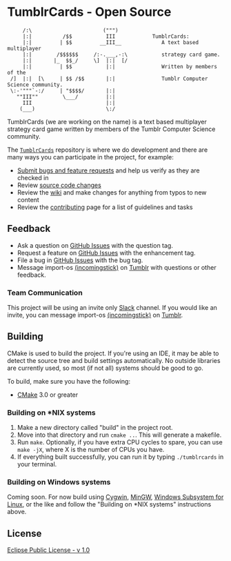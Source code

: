 # TumblrCards - Open Source

```
     /:\                       (""")
     |:|          /$$           III            TumblrCards:
     |:|         | $$         __III__             A text based multiplayer
     |:|        /$$$$$$     /:-.___,-:\           strategy card game.
     |:|       |_  $$_/     \]  |:|  [/
     |:|         | $$           |:|               Written by members of the
 /]  |:|  [\     | $$ /$$       |:|               Tumblr Computer Science community.
 \:-'"""`-:/     | "$$$$/       |:|
   ""III""        \___/         |:|
     III                        |:|
    (___)                       \:/
```

TumblrCards (we are working on the name) is a text based multiplayer strategy card game written by members of the Tumblr Computer Science community.

The [`TumblrCards`](https://github.com/TumblrCommunity/TumblrCards) repository is where we do development and there are many ways you can participate in the project, for example:

* [Submit bugs and feature requests](https://github.com/TumblrCommunity/TumblrCards/issues) and help us verify as they are checked in
* Review [source code changes](https://github.com/TumblrCommunity/TumblrCards/pulls)
* Review the [wiki](https://github.com/TumblrCommunity/TumblrCards/wiki) and make changes for anything from typos to new content
* Review the [contributing](.github/CONTRIBUTING.md) page for a list of guidelines and tasks


## Feedback

* Ask a question on [GitHub Issues](https://github.com/TumblrCommunity/TumblrCards/issues) with the question tag.
* Request a feature on [GitHub Issues](https://github.com/TumblrCommunity/TumblrCards/issues) with the enhancement tag.
* File a bug in [GitHub Issues](https://github.com/TumblrCommunity/TumblrCards/issues) with the bug tag.
* Message import-os [(incomingstick)](https://github.com/incomingstick) on [Tumblr](https://import-os.tumblr.com/ask) with questions or other feedback.

### Team Communication

This project will be using an invite only [Slack](https://compscitumblr.slack.com) channel. If you would like an invite, you can message import-os [(incomingstick)](https://github.com/incomingstick) on [Tumblr](https://import-os.tumblr.com/ask).

## Building

CMake is used to build the project. If you're using an IDE, it may be able to detect the source tree and build settings automatically. No outside libraries are currently used, so most (if not all) systems should be good to go.

To build, make sure you have the following:
* [CMake](https://cmake.org/) 3.0 or greater

### Building on *NIX systems

1. Make a new directory called "build" in the project root. 
2. Move into that directory and run `cmake ..`. This will generate a makefile.
3. Run `make`. Optionally, if you have extra CPU cycles to spare, you can use `make -jX`, where X is the number of CPUs you have.
4. If everything built successfully, you can run it by typing `./tumblrcards` in your terminal.

### Building on Windows systems

Coming soon. For now build using [Cygwin](https://www.cygwin.com/), [MinGW](http://www.mingw.org/), [Windows Subsystem for Linux](https://msdn.microsoft.com/en-us/commandline/wsl/about), or the like and follow the "Building on *NIX systems" instructions above.

## License
[Eclipse Public License - v 1.0](LICENSE)